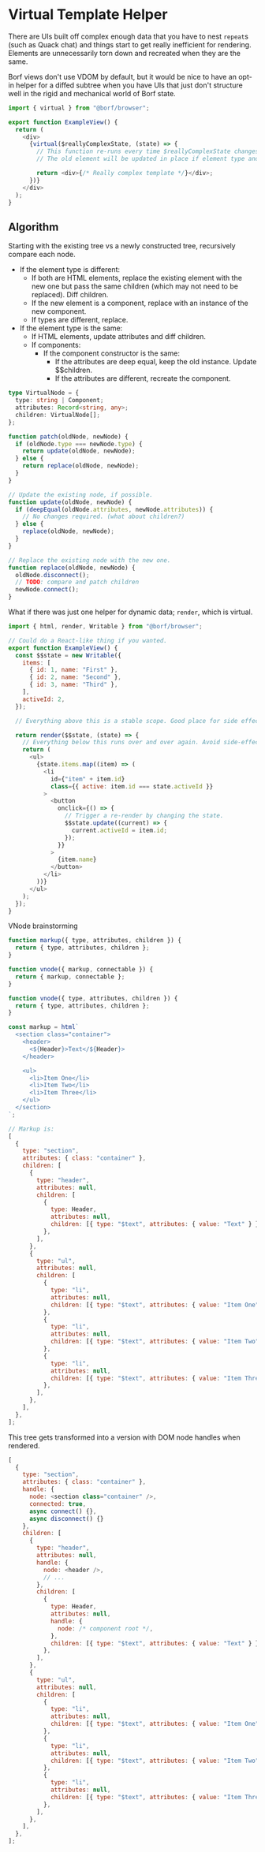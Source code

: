 # Virtual Template Helper

There are UIs built off complex enough data that you have to nest `repeat`s (such as Quack chat) and things start to get really inefficient for rendering. Elements are unnecessarily torn down and recreated when they are the same.

Borf views don't use VDOM by default, but it would be nice to have an opt-in helper for a diffed subtree when you have UIs that just don't structure well in the rigid and mechanical world of Borf state.

```js
import { virtual } from "@borf/browser";

export function ExampleView() {
  return (
    <div>
      {virtual($reallyComplexState, (state) => {
        // This function re-runs every time $reallyComplexState changes, but returned markup is diffed and reused as much as possible.
        // The old element will be updated in place if element type and attributes are deep equal.

        return <div>{/* Really complex template */}</div>;
      })}
    </div>
  );
}
```

## Algorithm

Starting with the existing tree vs a newly constructed tree, recursively compare each node.

- If the element type is different:
  - If both are HTML elements, replace the existing element with the new one but pass the same children (which may not need to be replaced). Diff children.
  - If the new element is a component, replace with an instance of the new component.
  - If types are different, replace.
- If the element type is the same:
  - If HTML elements, update attributes and diff children.
  - If components:
    - If the component constructor is the same:
      - If the attributes are deep equal, keep the old instance. Update $$children.
      - If the attributes are different, recreate the component.

```ts
type VirtualNode = {
  type: string | Component;
  attributes: Record<string, any>;
  children: VirtualNode[];
};

function patch(oldNode, newNode) {
  if (oldNode.type === newNode.type) {
    return update(oldNode, newNode);
  } else {
    return replace(oldNode, newNode);
  }
}

// Update the existing node, if possible.
function update(oldNode, newNode) {
  if (deepEqual(oldNode.attributes, newNode.attributes)) {
    // No changes required. (what about children?)
  } else {
    replace(oldNode, newNode);
  }
}

// Replace the existing node with the new one.
function replace(oldNode, newNode) {
  oldNode.disconnect();
  // TODO: compare and patch children
  newNode.connect();
}
```

What if there was just one helper for dynamic data; `render`, which is virtual.

```js
import { html, render, Writable } from "@borf/browser";

// Could do a React-like thing if you wanted.
export function ExampleView() {
  const $$state = new Writable({
    items: [
      { id: 1, name: "First" },
      { id: 2, name: "Second" },
      { id: 3, name: "Third" },
    ],
    activeId: 2,
  });

  // Everything above this is a stable scope. Good place for side effects and references.

  return render($$state, (state) => {
    // Everything below this runs over and over again. Avoid side-effects.
    return (
      <ul>
        {state.items.map((item) => (
          <li
            id={"item" + item.id}
            class={{ active: item.id === state.activeId }}
          >
            <button
              onclick={() => {
                // Trigger a re-render by changing the state.
                $$state.update((current) => {
                  current.activeId = item.id;
                });
              }}
            >
              {item.name}
            </button>
          </li>
        ))}
      </ul>
    );
  });
}
```

VNode brainstorming

```js
function markup({ type, attributes, children }) {
  return { type, attributes, children };
}

function vnode({ markup, connectable }) {
  return { markup, connectable };
}

function vnode({ type, attributes, children }) {
  return { type, attributes, children };
}

const markup = html`
  <section class="container">
    <header>
      <${Header}>Text</${Header}>
    </header>

    <ul>
      <li>Item One</li>
      <li>Item Two</li>
      <li>Item Three</li>
    </ul>
  </section>
`;

// Markup is:
[
  {
    type: "section",
    attributes: { class: "container" },
    children: [
      {
        type: "header",
        attributes: null,
        children: [
          {
            type: Header,
            attributes: null,
            children: [{ type: "$text", attributes: { value: "Text" } }],
          },
        ],
      },
      {
        type: "ul",
        attributes: null,
        children: [
          {
            type: "li",
            attributes: null,
            children: [{ type: "$text", attributes: { value: "Item One" } }],
          },
          {
            type: "li",
            attributes: null,
            children: [{ type: "$text", attributes: { value: "Item Two" } }],
          },
          {
            type: "li",
            attributes: null,
            children: [{ type: "$text", attributes: { value: "Item Three" } }],
          },
        ],
      },
    ],
  },
];
```

This tree gets transformed into a version with DOM node handles when rendered.

```js
[
  {
    type: "section",
    attributes: { class: "container" },
    handle: {
      node: <section class="container" />,
      connected: true,
      async connect() {},
      async disconnect() {}
    },
    children: [
      {
        type: "header",
        attributes: null,
        handle: {
          node: <header />,
          // ...
        },
        children: [
          {
            type: Header,
            attributes: null,
            handle: {
              node: /* component root */,
            },
            children: [{ type: "$text", attributes: { value: "Text" } }],
          },
        ],
      },
      {
        type: "ul",
        attributes: null,
        children: [
          {
            type: "li",
            attributes: null,
            children: [{ type: "$text", attributes: { value: "Item One" } }],
          },
          {
            type: "li",
            attributes: null,
            children: [{ type: "$text", attributes: { value: "Item Two" } }],
          },
          {
            type: "li",
            attributes: null,
            children: [{ type: "$text", attributes: { value: "Item Three" } }],
          },
        ],
      },
    ],
  },
];
```
